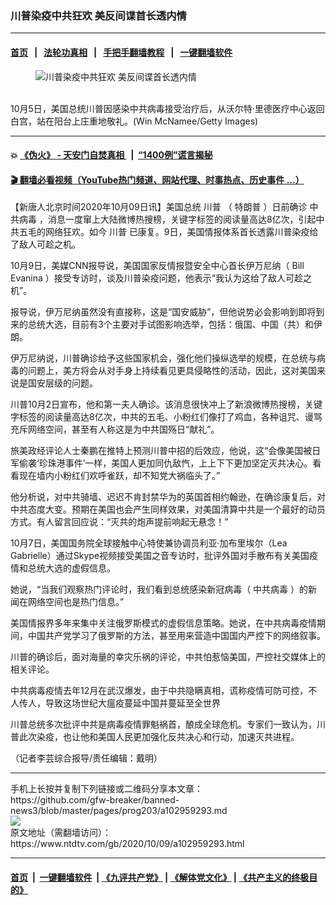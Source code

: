 ### 川普染疫中共狂欢 美反间谍首长透内情
------------------------

#### [首页](https://github.com/gfw-breaker/banned-news3/blob/master/README.md) &nbsp;&nbsp;|&nbsp;&nbsp; [法轮功真相](https://github.com/begood0513/basic/blob/master/README.md)  &nbsp;&nbsp;|&nbsp;&nbsp; [手把手翻墙教程](https://github.com/gfw-breaker/guides/wiki)  &nbsp;&nbsp;|&nbsp;&nbsp; [一键翻墙软件](https://github.com/gfw-breaker/nogfw/blob/master/README.md)  



<div><div class="featured_image">
 <figure>
  <img alt="川普染疫中共狂欢 美反间谍首长透内情" src="https://i.ntdtv.com/assets/uploads/2020/10/GettyImages-1278690375-2-800x450.jpg"/>
 </figure><br/>
 <span class="caption">
  10月5日，美国总统川普因感染中共病毒接受治疗后，从沃尔特·里德医疗中心返回白宫，站在阳台上庄重地敬礼。(Win McNamee/Getty Images)
 </span>
</div>
</div><hr/>

#### 💥 [《伪火》 - 天安门自焚真相 ](http://158.247.195.190:10000/videos/blog/weihuo.html)&nbsp; |&nbsp; [“1400例”谎言揭秘  ](http://158.247.195.190:10000/videos/blog/jiexi1400.html)

#### [ 🎬  翻墙必看视频（YouTube热门频道、网站代理、时事热点、历史事件 ...）](https://github.com/gfw-breaker/links/blob/master/banned.md)

<div><div class="post_content" itemprop="articleBody">
 <p>
  【新唐人北京时间2020年10月09日讯】美国总统
  <ok href="https://www.ntdtv.com/gb/川普.htm">
   川普
  </ok>
  （
  <ok href="https://www.ntdtv.com/gb/特朗普.htm">
   特朗普
  </ok>
  ）日前确诊
  <ok href="https://www.ntdtv.com/gb/中共病毒.htm">
   中共病毒
  </ok>
  ，消息一度窜上大陆微博热搜榜，关键字标签的阅读量高达8亿次，引起中共五毛的网络狂欢。如今
  <ok href="https://www.ntdtv.com/gb/川普.htm">
   川普
  </ok>
  已康复。9日，美国情报体系首长透露川普染疫给了敌人可趁之机。
 </p>
 <p>
  10月9日，美媒CNN报导说，美国国家反情报暨安全中心首长伊万尼纳（
  <ok href="https://www.ntdtv.com/gb/bill-evanina.htm">
   Bill Evanina
  </ok>
  ）接受专访时，谈及川普染疫问题，他表示“我认为这给了敌人可趁之机”。
 </p>
 <p>
  报导说，伊万尼纳虽然没有直接称，这是“国安威胁”，但他说势必会影响到即将到来的总统大选，目前有3个主要对手试图影响选举，包括：俄国、中国（共）和伊朗。
 </p>
 <p>
  伊万尼纳说，川普确诊给予这些国家机会，强化他们操纵选举的规模，在总统与病毒的问题上，美方将会从对手身上持续看见更具侵略性的活动，因此，这对美国来说是国安层级的问题。
 </p>
 <p>
  川普10月2日宣布，他和第一夫人确诊。该消息很快冲上了新浪微博热搜榜，关键字标签的阅读量高达8亿次，中共的五毛、小粉红们像打了鸡血，各种诅咒、谩骂充斥网络空间，甚至有人称这是为中共国殇日“献礼”。
 </p>
 <p>
  旅美政经评论人士秦鹏在推特上预测川普中招的后效应，他说，这“会像美国被日军偷袭‘珍珠港事件’一样，美国人更加同仇敌忾，上上下下更加坚定灭共决心。看看现在墙内小粉红们欢呼雀跃，却不知党大祸临头了。”
 </p>
 <p>
  他分析说，对中共骑墙、迟迟不肯封禁华为的英国首相约翰逊，在确诊康复后，对中共态度大变。预期在美国也会产生同样效果，对美国清算中共是一个最好的动员方式。有人留言回应说：“灭共的炮声提前响起无悬念！”
 </p>
 <p>
  10月7日，美国国务院全球接触中心特使兼协调员利亚·加布里埃尔（Lea Gabrielle）通过Skype视频接受美国之音专访时，批评外国对手散布有关美国疫情和总统大选的虚假信息。
 </p>
 <p>
  她说，“当我们观察热门评论时，我们看到总统感染新冠病毒（
  <ok href="https://www.ntdtv.com/gb/中共病毒.htm">
   中共病毒
  </ok>
  ）的新闻在网络空间也是热门信息。”
 </p>
 <p>
  美国情报界多年来集中关注俄罗斯模式的虚假信息策略。她说，在中共病毒疫情期间，中国共产党学习了俄罗斯的方法，甚至用来营造中国国内严控下的网络叙事。
 </p>
 <p>
  川普的确诊后，面对海量的幸灾乐祸的评论，中共怕惹恼美国，严控社交媒体上的相关评论。
 </p>
 <p>
  中共病毒疫情去年12月在武汉爆发，由于中共隐瞒真相，谎称疫情可防可控，不人传人，导致这场世纪大瘟疫蔓延中国并蔓延至全世界
 </p>
 <p>
  川普总统多次批评中共是病毒疫情罪魁祸首，酿成全球危机。专家们一致认为，川普此次染疫，也让他和美国人民更加强化反共决心和行动，加速灭共进程。
 </p>
 <p>
  （记者李芸综合报导/责任编辑：戴明）
 </p>
 <div class="single_ad">
 </div>
</div>
</div>
<hr/>
手机上长按并复制下列链接或二维码分享本文章：<br/>
https://github.com/gfw-breaker/banned-news3/blob/master/pages/prog203/a102959293.md <br/>
<a href='https://github.com/gfw-breaker/banned-news3/blob/master/pages/prog203/a102959293.md'><img src='https://github.com/gfw-breaker/banned-news3/blob/master/pages/prog203/a102959293.md.png'/></a> <br/>
原文地址（需翻墙访问）：https://www.ntdtv.com/gb/2020/10/09/a102959293.html


------------------------
#### [首页](https://github.com/gfw-breaker/banned-news3/blob/master/README.md) &nbsp;|&nbsp; [一键翻墙软件](https://github.com/gfw-breaker/nogfw/blob/master/README.md) &nbsp;| [《九评共产党》](https://github.com/gfw-breaker/9ping.md/blob/master/README.md#九评之一评共产党是什么) | [《解体党文化》](https://github.com/gfw-breaker/jtdwh.md/blob/master/README.md) | [《共产主义的终极目的》](https://github.com/gfw-breaker/gczydzjmd.md/blob/master/README.md)


<img src='http://gfw-breaker.win/banned-news3/pages/prog203/a102959293.md' width='0px' height='0px'/>